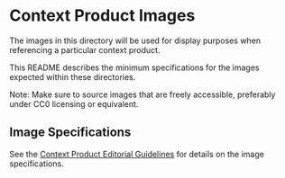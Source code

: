 # Context Product Images

The images in this directory will be used for display purposes when referencing a particular context product.

This README describes the minimum specifications for the images expected within these directories.

Note: Make sure to source images that are freely accessible, preferably under CC0 licensing or equivalent.

## Image Specifications

See the [Context Product Editorial Guidelines](https://docs.google.com/document/d/1wYDVgfeATYIdWxsQADsV5HjCwStrfob4N3WB8FcJQ2k/edit?usp=sharing) for details on the image specifications.


